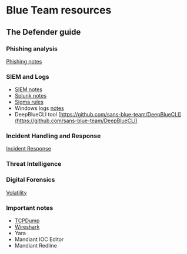 # Blue Team resources
## The Defender guide

### Phishing analysis
[Phishing notes](https://towards.network/blue-team/phishing-analysis)

### SIEM and Logs
* [SIEM notes](https://towards.network/blue-team/siem)
* [Splunk notes](https://towards.network/blue-team/splunk)
* [Sigma rules](https://towards.network/blue-team/siem#sigma)
* Windows logs [notes](https://towards.network/blue-team/windows-logs)
* DeepBlueCLI tool [https://github.com/sans-blue-team/DeepBlueCLI](https://github.com/sans-blue-team/DeepBlueCLI)

### Incident Handling and Response
[Incident Response](https://towards.network/blue-team/incident-response)

### Threat Intelligence

### Digital Forensics
[Volatility](https://towards.network/blue-team/digital-forensics)

### Important notes
* [TCPDump](https://towards.network/blue-team/tcpdump)
* [Wireshark](https://towards.network/blue-team/wireshark)
* Yara
* Mandiant IOC Editor
* Mandiant Redline
